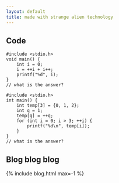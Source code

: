 ```yaml
---
layout: default
title: made with strange alien technology
---
```


## Code

```
#include <stdio.h>
void main() {
	int i = 0;
	i = ++i + i++;
	printf("%d", i);
}
// what is the answer?
```

```
#include <stdio.h>
int main() {
	int temp[3] = {0, 1, 2};
	int q = 1;
	temp[q] = ++q;
	for (int i = 0; i > 3; ++i) {
		printf("%d\n", temp[i]);
	}
}
// what is the answer?
```

## Blog blog blog

{% include blog.html max=-1 %}
